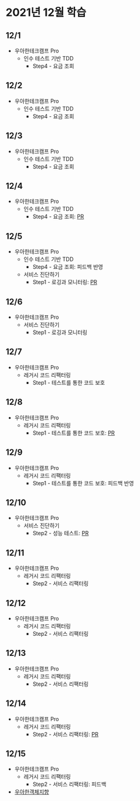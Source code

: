 # 2021년 12월 학습

## 12/1

- 우아한테크캠프 Pro
  - 인수 테스트 기반 TDD
    - Step4 - 요금 조회

## 12/2

- 우아한테크캠프 Pro
  - 인수 테스트 기반 TDD
    - Step4 - 요금 조회

## 12/3

- 우아한테크캠프 Pro
  - 인수 테스트 기반 TDD
    - Step4 - 요금 조회

## 12/4

- 우아한테크캠프 Pro
  - 인수 테스트 기반 TDD
    - Step4 - 요금 조회: [PR](https://github.com/next-step/atdd-subway-service/pull/360)

## 12/5

- 우아한테크캠프 Pro
  - 인수 테스트 기반 TDD
    - Step4 - 요금 조회: 피드백 반영
  - 서비스 진단하기
    - Step1 - 로깅과 모니터링: [PR](https://github.com/next-step/infra-subway-monitoring/pull/113)

## 12/6

- 우아한테크캠프 Pro
  - 서비스 진단하기
    - Step1 - 로깅과 모니터링

## 12/7

- 우아한테크캠프 Pro
  - 레거시 코드 리팩터링
    - Step1 - 테스트를 통한 코드 보호

## 12/8

- 우아한테크캠프 Pro
  - 레거시 코드 리팩터링
    - Step1 - 테스트를 통한 코드 보호: [PR](https://github.com/next-step/jwp-refactoring/pull/282)

## 12/9

- 우아한테크캠프 Pro
  - 레거시 코드 리팩터링
    - Step1 - 테스트를 통한 코드 보호: 피드백 반영

## 12/10

- 우아한테크캠프 Pro
  - 서비스 진단하기
    - Step2 - 성능 테스트: [PR](https://github.com/next-step/infra-subway-monitoring/pull/120)

## 12/11

- 우아한테크캠프 Pro
  - 레거시 코드 리팩터링
    - Step2 - 서비스 리팩터링

## 12/12

- 우아한테크캠프 Pro
  - 레거시 코드 리팩터링
    - Step2 - 서비스 리팩터링

## 12/13

- 우아한테크캠프 Pro
  - 레거시 코드 리팩터링
    - Step2 - 서비스 리팩터링

## 12/14

- 우아한테크캠프 Pro
  - 레거시 코드 리팩터링
    - Step2 - 서비스 리팩터링: [PR](https://github.com/next-step/jwp-refactoring/pull/291)

## 12/15

- 우아한테크캠프 Pro
  - 레거시 코드 리팩터링
    - Step2 - 서비스 리팩터링: 피드백
- [우아한객체지향](https://www.youtube.com/watch?v=dJ5C4qRqAgA)
